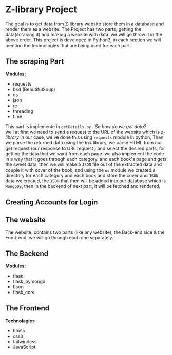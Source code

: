 # Z-library Project
The goal is to get data from Z-library website store them in a database and render them as a website.
The Project has two parts, getting the data(scraping it) and making a website with data.
we will go throw it in the above order.
This project is developed in Python3, in each section we will mention the technologies that are being used for each part.

## **The scraping Part**
**Modules:**

 - requests
 - bs4 (BeautifulSoup)
 - os
 - json
 - re
 - threading 
 - time
 
 This part is implemente  in `getDetails.py` .
*So how do we get data?*  
well at first we need to send a request to the URL of the website which is *z-library* in our case, we've done this using `requests` module in python, Then we parse the returned data using the `bs4` library, we parse HTML from our get request (our response to URL request ) and select the desired parts, for getting the data that we want from each page. we also implement the code in a way that it goes through each category, and each book's page and gets the sweet data, then we will make a `JSON` file out of the extracted data and couple it with cover of the book, and using the `os` module we created a directory for each category and each book and store the cover and `JSON` data we created, the `JSON` that then will be added into our database which is `MongoDB`, then in the backend of next part, it will be fetched and rendered.

## Creating Accounts for Login




## The website

The website, contains two parts (like any website), the Back-end side & the Front-end,
we will go through each one separately.

## The Backend 

**Modules:**

 - flask
 - flask_pymongo
 - bson
 - flask_cors

## The Frontend

**Technolagies**

 - html5
 - css3
 - tailwindcss
 - JavaScript
